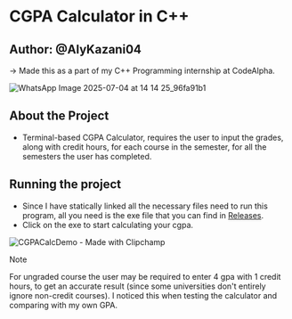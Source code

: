 # CGPA Calculator in C++


## Author: @AlyKazani04
-> Made this as a part of my C++ Programming internship at CodeAlpha.

![WhatsApp Image 2025-07-04 at 14 14 25_96fa91b1](https://github.com/user-attachments/assets/a6969010-4a5a-46de-9e52-511d6cfc678d)

## About the Project
- Terminal-based CGPA Calculator, requires the user to input the grades, along with credit hours, for each course in the semester, for all the semesters the user has completed.

## Running the project
- Since I have statically linked all the necessary files need to run this program, all you need is the exe file that you can find in [Releases](https://github.com/AlyKazani04/CodeAlpha_CGPACalculator/releases).
- Click on the exe to start calculating your cgpa.

![CGPACalcDemo - Made with Clipchamp](https://github.com/user-attachments/assets/a171f60d-81f4-4ecb-9d9e-772ae7c68f9a)

> [!NOTE]
> For ungraded course the user may be required to enter 4 gpa with 1 credit hours, to get an accurate result (since some universities don't entirely ignore non-credit courses).
> I noticed this when testing the calculator and comparing with my own GPA. 
